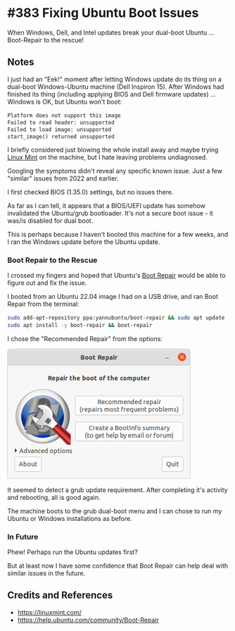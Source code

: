 # #383 Fixing Ubuntu Boot Issues

When Windows, Dell, and Intel updates break your dual-boot Ubuntu ... Boot-Repair to the rescue!

## Notes

I just had an "Eek!" moment after letting Windows update do its thing on a dual-boot Windows-Ubuntu machine (Dell Inspiron 15).
After Windows had finished its thing (including applying BIOS and Dell firmware updates) ... Windows is OK, but Ubuntu won't boot:

```text
Platform does not support this image
Failed to read header: unsupported
Failed to load image: unsupported
start_image() returned unsupported
```

I briefly considered just blowing the whole install away and maybe trying [Linux Mint](https://linuxmint.com/) on the machine, but I hate leaving problems undiagnosed.

Googling the symptoms didn't reveal any specific known issue. Just a few "similar" issues from 2022 and earlier.

I first checked BIOS (1.35.0) settings, but no issues there.

As far as I can tell, it appears that a BIOS/UEFI update has somehow invalidated the Ubuntu/grub bootloader.
It's not a secure boot issue - it was/is disabled for dual boot.

This is perhaps because I haven't booted this machine for a few weeks, and I ran the Windows update before the Ubuntu update.

### Boot Repair to the Rescue

I crossed my fingers and hoped that Ubuntu's [Boot Repair](https://help.ubuntu.com/community/Boot-Repair)
would be able to figure out and fix the issue.

I booted from an Ubuntu 22.04 image I had on a USB drive, and ran Boot Repair from the terminal:

```sh
sudo add-apt-repository ppa:yannubuntu/boot-repair && sudo apt update
sudo apt install -y boot-repair && boot-repair
```

I chose the "Recommended Repair" from the options:

![boot-repair](assets/boot-repair.png)

It seemed to detect a grub update requirement. After completing it's activity and rebooting, all is good again.

The machine boots to the grub dual-boot menu and I can chose to run my Ubuntu or Windows installations as before.

### In Future

Phew! Perhaps run the Ubuntu updates first?

But at least now I have some confidence that Boot Repair can help deal with similar issues in the future.

## Credits and References

* <https://linuxmint.com/>
* <https://help.ubuntu.com/community/Boot-Repair>
